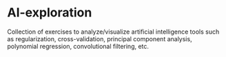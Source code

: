 # AI-exploration
Collection of exercises to analyze/visualize artificial intelligence tools such as regularization, cross-validation, principal component analysis, polynomial regression, convolutional filtering, etc.
